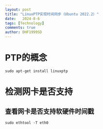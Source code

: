 ```yaml
---
layout: post
title: "LinuxPTP实现时间同步（Ubuntu 2022.2）"
date:   2024-8-6
tags: [Technology]
comments: true
author: DHF1999SD
---
```


<!-- more -->
# PTP的概念
    sudo apt-get install linuxptp

# 检测网卡是否支持
## 查看网卡是否支持软硬件时间戳

    sudo ethtool -T eth0
    
